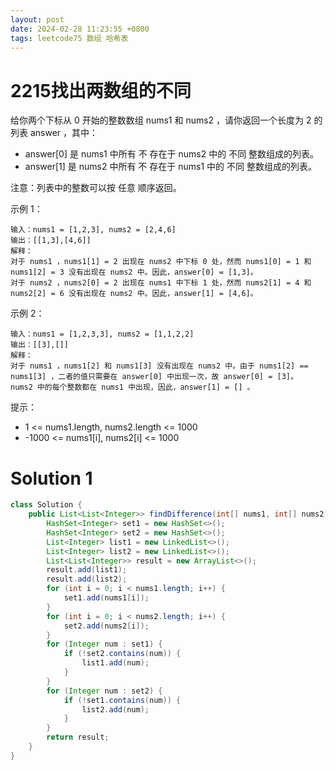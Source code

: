 ```yaml
---
layout: post
date: 2024-02-28 11:23:55 +0800
tags: leetcode75 数组 哈希表
---
```


# 2215找出两数组的不同

给你两个下标从 0 开始的整数数组 nums1 和 nums2 ，请你返回一个长度为 2 的列表 answer ，其中：
+ answer[0] 是 nums1 中所有 不 存在于 nums2 中的 不同 整数组成的列表。
+ answer[1] 是 nums2 中所有 不 存在于 nums1 中的 不同 整数组成的列表。

注意：列表中的整数可以按 任意 顺序返回。

示例 1：
```
输入：nums1 = [1,2,3], nums2 = [2,4,6]
输出：[[1,3],[4,6]]
解释：
对于 nums1 ，nums1[1] = 2 出现在 nums2 中下标 0 处，然而 nums1[0] = 1 和 nums1[2] = 3 没有出现在 nums2 中。因此，answer[0] = [1,3]。
对于 nums2 ，nums2[0] = 2 出现在 nums1 中下标 1 处，然而 nums2[1] = 4 和 nums2[2] = 6 没有出现在 nums2 中。因此，answer[1] = [4,6]。
```
示例 2：
```
输入：nums1 = [1,2,3,3], nums2 = [1,1,2,2]
输出：[[3],[]]
解释：
对于 nums1 ，nums1[2] 和 nums1[3] 没有出现在 nums2 中。由于 nums1[2] == nums1[3] ，二者的值只需要在 answer[0] 中出现一次，故 answer[0] = [3]。
nums2 中的每个整数都在 nums1 中出现，因此，answer[1] = [] 。 
```
提示：
+ 1 <= nums1.length, nums2.length <= 1000
+ -1000 <= nums1[i], nums2[i] <= 1000

# Solution 1

``` java
class Solution {
    public List<List<Integer>> findDifference(int[] nums1, int[] nums2) {
        HashSet<Integer> set1 = new HashSet<>();
        HashSet<Integer> set2 = new HashSet<>();
        List<Integer> list1 = new LinkedList<>();
        List<Integer> list2 = new LinkedList<>();
        List<List<Integer>> result = new ArrayList<>();
        result.add(list1);
        result.add(list2);
        for (int i = 0; i < nums1.length; i++) {
            set1.add(nums1[i]);
        }
        for (int i = 0; i < nums2.length; i++) {
            set2.add(nums2[i]);
        }
        for (Integer num : set1) {
            if (!set2.contains(num)) {
                list1.add(num);
            }
        }
        for (Integer num : set2) {
            if (!set1.contains(num)) {
                list2.add(num);
            }
        }
        return result;
    }
}
```
